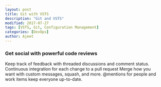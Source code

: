 ```yaml
---
layout: post
title: Git with VSTS
description: "Git and VSTS"
modified: 2017-07-27
tags: [VSTS, Git, Configuration Management]
categories: [DevOps]
author: Ajeet
---
```


### Get social with powerful code reviews

Keep track of feedback with threaded discussions and comment status. Continuous integration for each change to a pull request
Merge how you want with custom messages, squash, and more. @mentions for people and work items keep everyone up-to-date.
